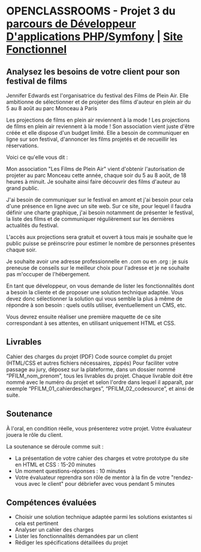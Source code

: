 # **OPENCLASSROOMS** - Projet 3 du [parcours de Développeur D'applications PHP/Symfony](https://openclassrooms.com/fr/paths/59-developpeur-dapplication-php-symfony) | [Site Fonctionnel](https://younes-ziadi.com/festivaldefilms/)

## Analysez les besoins de votre client pour son festival de films

Jennifer Edwards est l'organisatrice du festival des Films de Plein Air. Elle ambitionne de sélectionner et de projeter des films d'auteur en plein air du 5 au 8 août au parc Monceau à Paris

Les projections de films en plein air reviennent à la mode !
Les projections de films en plein air reviennent à la mode !
Son association vient juste d'être créée et elle dispose d'un budget limité. Elle a besoin de communiquer en ligne sur son festival, d'annoncer les films projetés et de recueillir les réservations.

Voici ce qu'elle vous dit :

Mon association "Les Films de Plein Air" vient d'obtenir l'autorisation de projeter au parc Monceau cette année, chaque soir du 5 au 8 août, de 18 heures à minuit. Je souhaite ainsi faire découvrir des films d'auteur au grand public.

J'ai besoin de communiquer sur le festival en amont et j'ai besoin pour cela d'une présence en ligne avec un site web. Sur ce site, pour lequel il faudra définir une charte graphique, j'ai besoin notamment de présenter le festival, la liste des films et de communiquer régulièrement sur les dernières actualités du festival.

L'accès aux projections sera gratuit et ouvert à tous mais je souhaite que le public puisse se préinscrire pour estimer le nombre de personnes présentes chaque soir.

Je souhaite avoir une adresse professionnelle en .com ou en .org : je suis preneuse de conseils sur le meilleur choix pour l'adresse et je ne souhaite pas m'occuper de l'hébergement.

En tant que développeur, on vous demande de lister les fonctionnalités dont a besoin la cliente et de proposer une solution technique adaptée. Vous devez donc sélectionner la solution qui vous semble la plus à même de répondre à son besoin : quels outils utiliser, éventuellement un CMS, etc.

Vous devrez ensuite réaliser une première maquette de ce site correspondant à ses attentes, en utilisant uniquement HTML et CSS.

## Livrables

Cahier des charges du projet (PDF)
Code source complet du projet (HTML/CSS et autres fichiers nécessaires, zippés)
Pour faciliter votre passage au jury, déposez sur la plateforme, dans un dossier nommé “PFILM_nom_prenom”, tous les livrables du projet. Chaque livrable doit être nommé avec le numéro du projet et selon l'ordre dans lequel il apparaît, par exemple “PFILM_01_cahierdescharges”, “PFILM_02_codesource”, et ainsi de suite.

## Soutenance

À l'oral, en condition réelle, vous présenterez votre projet. Votre évaluateur jouera le rôle du client.

La soutenance se déroule comme suit :

* La présentation de votre cahier des charges et votre prototype du site en HTML et CSS : 15-20 minutes
* Un moment questions-réponses : 10 minutes
* Votre évaluateur reprendra son rôle de mentor à la fin de votre "rendez-vous avec le client" pour débriefer avec vous pendant 5 minutes
  
## Compétences évaluées

* Choisir une solution technique adaptée parmi les solutions existantes si cela est pertinent
* Analyser un cahier des charges
* Lister les fonctionnalités demandées par un client
* Rédiger les spécifications détaillées du projet
  
